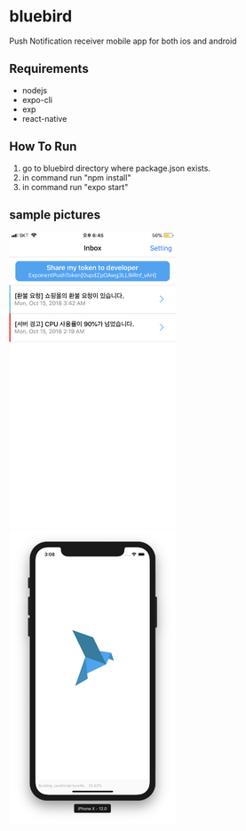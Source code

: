 # bluebird
Push Notification receiver mobile app for both ios and android

## Requirements
- nodejs
- expo-cli
- exp
- react-native

## How To Run
1. go to bluebird directory where package.json exists.
2. in command run "npm install"
3. in command run "expo start"


## sample pictures
<img src="./sample1.png" width="300" /> <img src="./sample2.png" width="300" />
